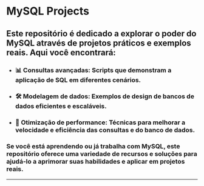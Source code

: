 

# MySQL Projects

## Este repositório é dedicado a explorar o poder do **MySQL** através de projetos práticos e exemplos reais. Aqui você encontrará:

- ### 📊 **Consultas avançadas**: Scripts que demonstram a aplicação de SQL em diferentes cenários.
- ### 🛠️ **Modelagem de dados**: Exemplos de design de bancos de dados eficientes e escaláveis.
- ### 🚀 **Otimização de performance**: Técnicas para melhorar a velocidade e eficiência das consultas e do banco de dados.

### Se você está aprendendo ou já trabalha com **MySQL**, este repositório oferece uma variedade de recursos e soluções para ajudá-lo a aprimorar suas habilidades e aplicar em projetos reais.

---

